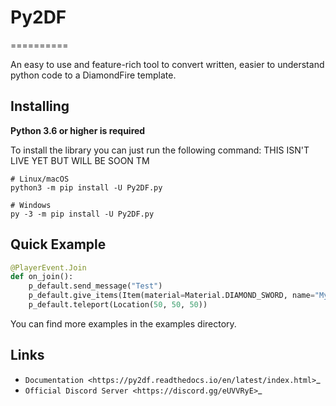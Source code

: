 # Py2DF
==========

An easy to use and feature-rich tool to convert written, easier to understand python code to a DiamondFire template.

Installing
----------

**Python 3.6 or higher is required**

To install the library you can just run the following command:   THIS ISN'T LIVE YET BUT WILL BE SOON TM


    # Linux/macOS
    python3 -m pip install -U Py2DF.py

    # Windows
    py -3 -m pip install -U Py2DF.py


Quick Example
--------------
```py
@PlayerEvent.Join
def on_join():
    p_default.send_message("Test")
    p_default.give_items(Item(material=Material.DIAMOND_SWORD, name="My Sword", lore=["My custom sword"]))
    p_default.teleport(Location(50, 50, 50))
```
        

You can find more examples in the examples directory.

Links
------

- `Documentation <https://py2df.readthedocs.io/en/latest/index.html>`_
- `Official Discord Server <https://discord.gg/eUVVRyE>`_
